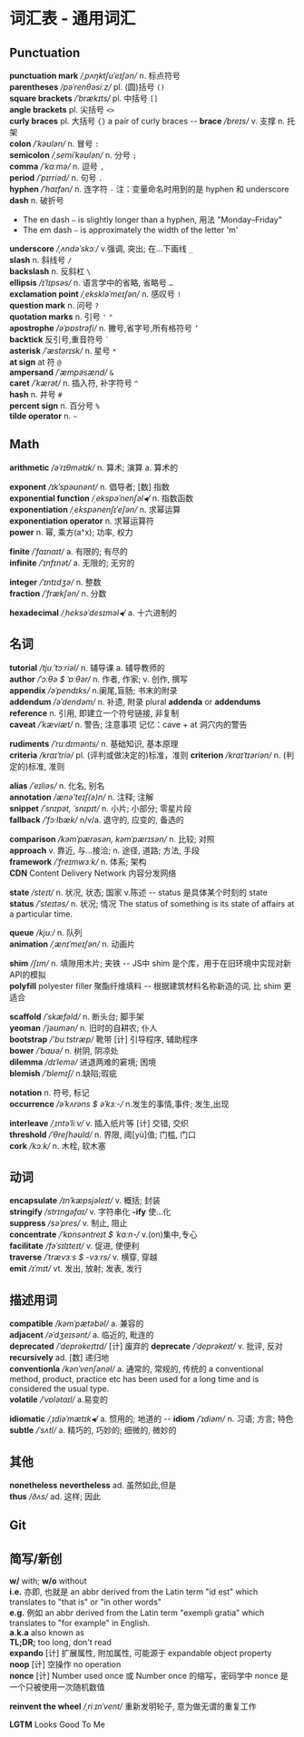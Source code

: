 # 词汇表 - 通用词汇


## Punctuation

__punctuation mark__  _/ˌpʌŋktʃuˈeɪʃən/_  n. 标点符号  
__parentheses__  _/pəˈrenθəsiːz/_  pl. (圆)括号 `()`  
__square brackets__  _/ˈbrækɪts/_ pl. 中括号 `[]`  
__angle brackets__  pl. 尖括号 `<>`  
__curly braces__  pl. 大括号 `{}`  a pair of curly braces  -- __brace__ _/breɪs/_ v. 支撑 n. 托架  
__colon__  _/ˈkəʊlən/_  n. 冒号 `:`  
__semicolon__  _/ˌsemiˈkəʊlən/_  n. 分号 `;`  
__comma__  _/ˈkɑːmə/_  n. 逗号 `,`  
__period__  _/ˈpɪrriəd/_  n. 句号 `.`  
__hyphen__  _/ˈhaɪfən/_  n. 连字符 `-`  注：变量命名时用到的是 hyphen 和 underscore  
__dash__  n. 破折号
  - The en dash `–` is slightly longer than a hyphen, 用法 "Monday–Friday"
  - The em dash `—` is approximately the width of the letter 'm'  

__underscore__  _/ˌʌndəˈskɔː/_  v.强调, 突出; 在…下画线 `_`  
__slash__  n. 斜线号 `/`  
__backslash__  n. 反斜杠 `\`  
__ellipsis__  _/ɪˈlɪpsəs/_  n. 语言学中的省略, 省略号  `…`  
__exclamation point__  _/ˌekskləˈmeɪʃən/_  n. 感叹号 `!`  
__question mark__  n. 问号 `?`  
__quotation marks__  n. 引号 `'` `"`  
__apostrophe__  _/əˈpɒstrəfi/_  n. 撇号,省字号,所有格符号 `’`  
__backtick__  反引号,重音符号  <code>&#x0060;</code>  
__asterisk__  _/ˈæstərɪsk/_  n. 星号 `*`  
__at sign__  at 符  `@`  
__ampersand__  _/ˈæmpəsænd/_  `&`  
__caret__  _/ˈkærət/_  n. 插入符, 补字符号 `^`  
__hash__  n. 井号 `#`  
__percent sign__  n. 百分号 `%`  
__tilde operator__  n. `~`

## Math

__arithmetic__  _/əˈrɪθmətɪk/_  n. 算术; 演算  a. 算术的  

__exponent__  _/ɪkˈspəʊnənt/_  n. 倡导者; [数] 指数  
__exponential function__  _/ˌekspəˈnenʃəl◂/_  n. 指数函数  
__exponentiation__  _/ˌekspənenʃɪˈeʃən/_  n. 求幂运算  
__exponentiation operator__  n. 求幂运算符  
__power__  n. 幂, 乘方(a^x); 功率, 权力  

__finite__  _/ˈfaɪnaɪt/_  a. 有限的; 有尽的  
__infinite__  _/ˈɪnfɪnət/_  a. 无限的; 无穷的  

__integer__  _/ˈɪntɪdʒə/_  n. 整数  
__fraction__  _/ˈfrækʃən/_  n. 分数  

__hexadecimal__  _/ˌheksəˈdesɪməl◂/_  a. 十六进制的  

## 名词

__tutorial__  _/tjuːˈtɔːriəl/_  n. 辅导课 a. 辅导教师的  
__author__  _/ˈɔːθə $ ˈɒːθər/_  n. 作者, 作家; v. 创作, 撰写  
__appendix__  _/əˈpendɪks/_  n.阑尾,盲肠; 书末的附录  
__addendum__  _/əˈdendəm/_  n. 补遗, 附录  plural __addenda__ or __addendums__  
__reference__  n. 引用, 即建立一个符号链接, 非复制  
__caveat__  _/ˈkæviæt/_  n. 警告; 注意事项  <span>记忆：cave + at 洞穴内的警告</span>  

__rudiments__  _/ˈruːdɪmənts/_  n. 基础知识, 基本原理  
__criteria__  _/kraɪˈtriə/_ pl. (评判或做决定的)标准，准则  __criterion__  _/kraɪˈtɪəriən/_  n. (判定的)标准, 准则  

__alias__  _/ˈeɪliəs/_  n. 化名, 别名  
__annotation__  _/ænə'teɪʃ(ə)n/_  n. 注释; 注解  
__snippet__  _/ˈsnɪpət, ˈsnɪpɪt/_  n. 小片; 小部分; 零星片段  
__fallback__  _/ˈfɔːlbæk/_  n/v/a. 退守的, 应变的, 备选的  

__comparison__  _/kəmˈpærəsən, kəmˈpærɪsən/_  n. 比较; 对照  
__approach__  v. 靠近, 与...接洽; n. 途径, 道路; 方法, 手段  
__framework__  _/ˈfreɪmwɜːk/_  n. 体系; 架构  
__CDN__   Content Delivery Network 内容分发网络  

__state__  _/steɪt/_  n. 状况, 状态; 国家 v.陈述  -- status 是具体某个时刻的 state  
__status__  _/ˈsteɪtəs/_  n. 状况; 情况  <span>The status of something is its state of affairs at a particular time.</span>  

__queue__  _/kjuː/_  n. 队列  
__animation__  _/ˌænɪˈmeɪʃən/_  n. 动画片  

__shim__  _/ʃɪm/_  n. 填隙用木片; 夹铁  -- JS中 shim 是个库，用于在旧环境中实现对新API的模拟  
__polyfill__  polyester filler 聚酯纤维填料  -- 根据建筑材料名称新造的词, 比 shim 更适合  

__scaffold__  _/ˈskæfəld/_  n. 断头台; 脚手架  
__yeoman__  _/ˈjəʊmən/_  n. 旧时的自耕农; 仆人  
__bootstrap__  _/'buːtstræp/_  靴带 [计] 引导程序, 辅助程序  
__bower__  _/ˈbaʊə/_  n. 树阴, 阴凉处  
__dilemma__  _/dɪˈlemə/_  进退两难的窘境; 困境  
__blemish__  _/ˈblemɪʃ/_  n.缺陷;瑕疵  

__notation__  n. 符号, 标记  
__occurrence__  _/əˈkʌrəns $ əˈkɜː-/_  n.发生的事情,事件; 发生,出现  

__interleave__  _/ˌɪntəˈliːv/_  v. 插入纸片等 [计] 交错, 交织  
__threshold__  _/ˈθreʃhəʊld/_  n. 界限, 阈[yù]值; 门槛, 门口  
__cork__  _/kɔːk/_  n. 木栓, 软木塞  


## 动词

__encapsulate__  _/ɪnˈkæpsjəleɪt/_  v. 概括; 封装  
__stringify__  _/strɪngəfaɪ/_  v. 字符串化  __-ify__ 使…化  
__suppress__  _/səˈpres/_  v. 制止, 阻止  
__concentrate__  _/ˈkɒnsəntreɪt $ ˈkɑːn-/_  v.(on)集中,专心  
__facilitate__  _/fəˈsɪlɪteɪt/_  v. 促进, 使便利  
__traverse__  _/ˈtrævɜːs $ -vɜːrs/_  v. 横穿, 穿越  
__emit__  _/ɪˈmɪt/_  vt. 发出, 放射; 发表, 发行  


## 描述用词

__compatible__  _/kəmˈpætəbəl/_  a. 兼容的  
__adjacent__  _/əˈdʒeɪsənt/_  a. 临近的, 毗连的  
__deprecated__  _/ˈdeprəkeɪtɪd/_  [计] 废弃的  __deprecate__  _/ˈdeprəkeɪt/_  v. 批评, 反对  
__recursively__  ad. [数] 递归地  
__conventionla__  _/kənˈvenʃənəl/_  a. 通常的, 常规的, 传统的  <span>a conventional method, product, practice etc has been used for a long time and is considered the usual type.</span>  
__volatile__  _/ˈvɒlətaɪl/_  a.易变的  

__idiomatic__  _/ˌɪdiəˈmætɪk◂/_  a. 惯用的; 地道的  -- __idiom__  _/ˈɪdiəm/_  n. 习语; 方言; 特色  
__subtle__  _/ˈsʌtl/_  a. 精巧的, 巧妙的; 细微的, 微妙的  


## 其他

__nonetheless__ __nevertheless__  ad. 虽然如此,但是  
__thus__  _/ðʌs/_  ad. 这样; 因此  


## Git




## 简写/新创

__w/__  with;  __w/o__ without  
__i.e.__  亦即, 也就是 an abbr derived from the Latin term "id est" which translates to "that is" or "in other words"  
__e.g.__  例如 an abbr derived from the Latin term "exempli gratia" which translates to "for example" in English.  
__a.k.a__  also known as  
__TL;DR;__  too long, don't read  
__expando__  [计] 扩展属性, 附加属性, 可能源于 expandable object property  
__noop__  [计] 空操作 no operation  
__nonce__ [计] Number used once 或 Number once 的缩写，密码学中 nonce 是一个只被使用一次随机数值  

__reinvent the wheel__  _/ˌriːɪnˈvent/_  重新发明轮子, 意为做无谓的重复工作  

__LGTM__  Looks Good To Me  
